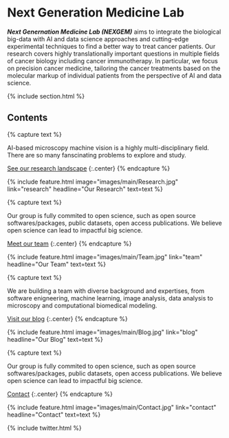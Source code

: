 ---
---

# **Next Generation Medicine Lab**

***Next Genernation Medicine Lab (NEXGEM)*** aims to integrate the biological big-data with AI and data science approaches and cutting-edge experimental techniques to find a better way to treat cancer patients. Our research covers highly translationally important questions in multiple fields of cancer biology including cancer immunotherapy. In particular, we focus on precision cancer medicine, tailoring the cancer treatments based on the molecular markup of individual patients from the perspective of AI and data science.

{% include section.html %}

## Contents

{% capture text %}

AI-based microscopy machine vision is a highly multi-disciplinary field. There are so many fanscinating problems to explore and study.

[See our research landscape](https://nexgem.github.io/research/) {:.center} {% endcapture %}

{%  include feature.html image="images/main/Research.jpg" link="research" headline="Our Research" text=text %}

{% capture text %}

Our group is fully commited to open science, such as open source softwares/packages, public datasets, open access publications. We believe open science can lead to impactful big science.

[Meet our team](https://nexgem.github.io/team/) {:.center} {% endcapture %}

{% include feature.html image="images/main/Team.jpg" link="team" headline="Our Team" text=text %}

{% capture text %}

We are building a team with diverse background and expertises, from software enigneering, machine learning, image analysis, data analysis to microscopy and computational biomedical modeling.

[Visit our blog](https://nexgem.github.io/blog/) {:.center} {% endcapture %}

{% include feature.html image="images/main/Blog.jpg" link="blog" headline="Our Blog" text=text %}

{% capture text %}

Our group is fully commited to open science, such as open source softwares/packages, public datasets, open access publications. We believe open science can lead to impactful big science.

[Contact](https://nexgem.github.io/contact/) {:.center} {% endcapture %}

{% include feature.html image="images/main/Contact.jpg" link="contact" headline="Contact" text=text %}

{% include twitter.html %}


